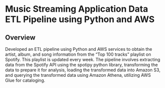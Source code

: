 # Music Streaming Application Data ETL Pipeline using Python and AWS
## Overview
Developed an ETL pipeline using Python and AWS services to obtain the artist, album, and song information from the “Top 100 tracks” playlist on Spotify. This playlist is updated every week. The pipeline involves extracting data from the Spotify API using the spotipy python library, transforming the data to prepare it for analysis, loading the transformed data into Amazon S3, and querying the transformed data using Amazon Athena, utilizing AWS Glue for cataloging.
